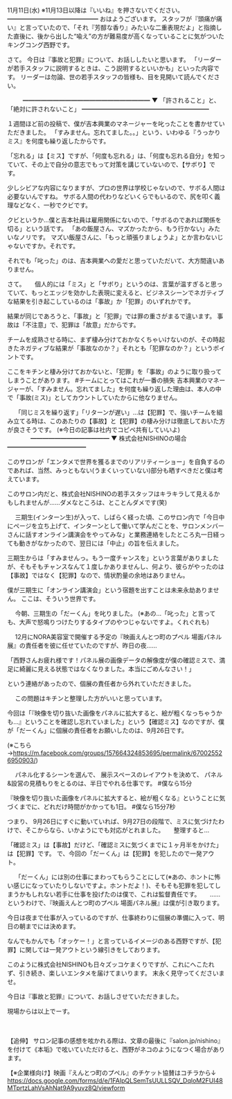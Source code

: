 11月11日(水) ※11月13日以降は『いいね』を押さないでください。
━━━━━━━━━━━━━━━
おはようございます。
スタッフが『頭痛が痛い』と言っていたので、「それ『芳醇な香り』みたいな二重表現だよ」と指摘した直後に、後から出した“喩え”の方が難易度が高くなっていることに気がついたキングコング西野です。

さて。
今日は『事故と犯罪』について、お話ししたいと思います。
「リーダーが若手スタッフに説明するときは、こう説明するといいかも」といった内容です。
リーダーは勿論、世の若手スタッフの皆様も、目を見開いて読んでください。

　
　
━━━━━━━━━━━━━━━━━━━━━
▼ 「許されること」と、「絶対に許されないこと」
━━━━━━━━━━━━━━━━━━━━━

１週間ほど前の投稿で、僕が吉本興業のマネージャーを叱ったことを書かせていただきました。
「すみません。忘れてました。。」という、いわゆる『うっかりミス』を何度も繰り返したからです。

「忘れる」は【ミス】ですが、「何度も忘れる」は、「何度も忘れる自分」を知っていて、その上で自分の意志でもって対策を講じていないので、【サボり】です。

少しシビアな内容になりますが、プロの世界は学校じゃないので、サボる人間は必要ないんですね。
サボる人間の代わりなどいくらでもいるので、尻を叩く義理などなく、一秒でクビです。

クビというか…僕と吉本社員は雇用関係にないので、「サボるのであれば関係を切る」という話です。
「あの飯屋さん、マズかったから、もう行かない」みたいなノリです。
マズい飯屋さんに、「もっと頑張りましょうよ」とか言わないじゃないですか。それです。

それでも「叱った」のは、吉本興業への愛だと思っていただいて、大方間違いありません。

さて。
　
個人的には「ミス」と「サボり」というのは、言葉が温すぎると思っていて、もっとエッジを効かした表現に変えると、ビジネスシーンでネガティブな結果を引き起こしているのは「事故」か「犯罪」のいずれかです。

結果が同じであろうと、「事故」と「犯罪」では罪の重さがまるで違います。
事故は「不注意」で、犯罪は「故意」だからです。

チームを成熟させる時に、まず棲み分けておかなくちゃいけないのが、その時起きたネガティブな結果が「事故なのか？」それとも「犯罪なのか？」というポイントです。

ここをキチンと棲み分けておかないと、「犯罪」を「事故」のように取り扱ってしまうことがあります。
#チームにとってはこれが一番の損失
吉本興業のマネージャーが、「すみません。忘れてました」を何度も繰り返した理由は、本人の中で「事故(ミス)」としてカウントしていたからに他なりません。

　
「同じミスを繰り返す」「リターンが遅い」…は【犯罪】で、強いチームを組み立てる時は、このあたりの【事故】と【犯罪】の棲み分けは徹底しておいた方が良さそうです。
(※今日の記事は社内でコピペ共有していいよ)
　
　
　
━━━━━━━━━━━━━
▼ 株式会社NISHINOの場合
━━━━━━━━━━━━━

このサロンが「エンタメで世界を獲るまでのリアリティーショー」を自負するのであれば、当然、みっともない(うまくいっていない)部分も晒すべきだと僕は考えています。

このサロン内だと、株式会社NISHINOの若手スタッフはキラキラして見えるかもしれませんが……ダメなところは、とことんダメです(笑)

　
三期生(インターン生)が入って、しばらく経った頃、このサロン内で「今日中にページを立ち上げて、インターンとして働いて学んだことを、サロンメンバーさんに話すオンライン講演会をやってみな」と業務連絡をしたところ丸一日経っても動きがなかったので、翌日には「中止」の旨を伝えました。

三期生からは「すみませんっ。もう一度チャンスを」という言葉がありましたが、そもそもチャンスなんて１度しかありませんし、何より、彼らがやったのは【事故】ではなく【犯罪】なので、情状酌量の余地はありません。

僕が三期生に「オンライン講演会」という宿題を出すことは未来永劫ありません。
ここは、そういう世界です。

　
今朝、三期生の「だーくん」を叱りました。
(※あの…「叱った」と言っても、大声で怒鳴りつけたりするタイプのやつじゃないですよ。くれぐれも)

　
12月にNORA美容室で開催する予定の『映画えんとつ町のプペル 場面パネル展』の責任者を彼に任せていたのですが、昨日の夜……

「西野さんお疲れ様です！パネル展の画像データの解像度が僕の確認ミスで、満足に綺麗に見える状態ではなくなりました。本当にごめんなさい！」

という連絡があったので、個展の責任者から外れていただきました。

　
この問題はキチンと整理した方がいいと思っています。

今回は「『映像を切り抜いた画像をパネルに拡大すると、絵が粗くなっちゃうかも…』ということを確認し忘れていました」という【確認ミス】なのですが、僕が「だーくん」に個展の責任者をお願いしたのは、9月26日です。

(※こちら→https://m.facebook.com/groups/157664324853695/permalink/670025526950903/)

　
パネル化するシーンを選んで、
展示スペースのレイアウトを決めて、
パネル&設営の見積もりをとるのは、半日でやれる仕事です。
#僕なら15分

『映像を切り抜いた画像をパネルに拡大すると、絵が粗くなる』ということに気づくまでに、どれだけ時間がかかっても1日。
#僕なら15分7秒

つまり、
9月26日にすぐに動いていれば、9月27日の段階で、ミスに気づけたわけで、そこからなら、いかようにでも対応がとれました。
　
整理すると…

「確認ミス」は【事故】だけど、「確認ミスに気づくまでに１ヶ月半をかけた」は【犯罪】です。
で、今回の「だーくん」は【犯罪】を犯したので一発アウト。

　
「だーくん」には別の仕事にまわってもらうことにして(※あの、ホントに怖い感じになっていたりしないですよ。ホントだよ！)、そもそも犯罪を犯してしまうかもしれない若手に仕事を投げたのは僕で、これは監督責任です。
　
……というわけで、『映画えんとつ町のプペル 場面パネル展』は僕が引き取ります。

今日は夜まで仕事が入っているのですが、仕事終わりに個展の準備に入って、明日の朝までには決めます。

なんでもかんでも「オッケー！」と言っているイメージのある西野ですが、【犯罪】に関しては一発アウトという線引きをしております。

このように株式会社NISHINOも日々ズッコケまくりですが、これにへこたれず、引き続き、楽しいエンタメを届けてまいります。
末永く見守ってくださいませ。

今日は『事故と犯罪』について、お話しさせていただきました。

現場からは以上でーす。

　

【追伸】
サロン記事の感想を呟かれる際は、文章の最後に『salon.jp/nishino』を付けて《本垢》で呟いていただけると、西野がネコのようになつく場合があります。

【※企業様向け】映画『えんとつ町のプペル』のチケット協賛はコチラから↓
https://docs.google.com/forms/d/e/1FAIpQLSemTsUULLSQV_DqIoM2FUI48MTprtzLahVsAhNat9A9yuvz8Q/viewform
